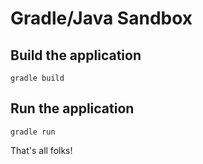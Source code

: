 # Gradle/Java Sandbox

## Build the application

    gradle build


## Run the application

    gradle run

That's all folks!

